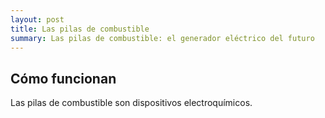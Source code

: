 ```yaml
---
layout: post
title: Las pilas de combustible
summary: Las pilas de combustible: el generador eléctrico del futuro
---
```


## Cómo funcionan

Las pilas de combustible son dispositivos electroquímicos.
